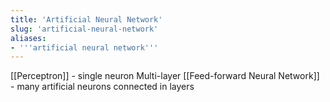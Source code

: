 ```yaml
---
title: 'Artificial Neural Network'
slug: 'artificial-neural-network'
aliases:
- '''artificial neural network'''
---
```


[[Perceptron]] - single neuron
Multi-layer [[Feed-forward Neural Network]] - many artificial neurons connected in layers